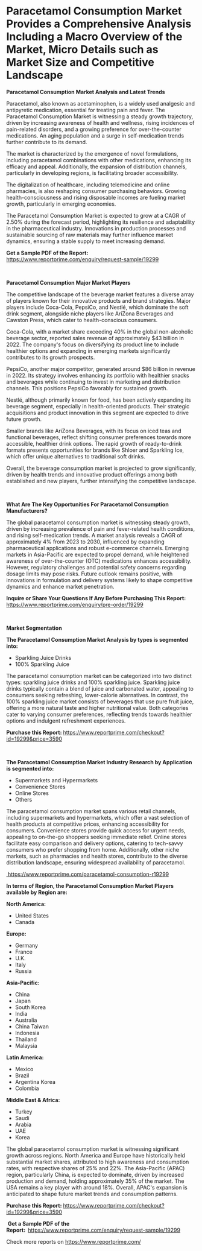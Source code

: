 <p><h1>Paracetamol Consumption Market Provides a Comprehensive Analysis Including a Macro Overview of the Market, Micro Details such as Market Size and Competitive Landscape</h1></p><p><strong>Paracetamol Consumption Market Analysis and Latest Trends</strong></p>
<p><p>Paracetamol, also known as acetaminophen, is a widely used analgesic and antipyretic medication, essential for treating pain and fever. The Paracetamol Consumption Market is witnessing a steady growth trajectory, driven by increasing awareness of health and wellness, rising incidences of pain-related disorders, and a growing preference for over-the-counter medications. An aging population and a surge in self-medication trends further contribute to its demand.</p><p>The market is characterized by the emergence of novel formulations, including paracetamol combinations with other medications, enhancing its efficacy and appeal. Additionally, the expansion of distribution channels, particularly in developing regions, is facilitating broader accessibility. </p><p>The digitalization of healthcare, including telemedicine and online pharmacies, is also reshaping consumer purchasing behaviors. Growing health-consciousness and rising disposable incomes are fueling market growth, particularly in emerging economies. </p><p>The Paracetamol Consumption Market is expected to grow at a CAGR of 2.50% during the forecast period, highlighting its resilience and adaptability in the pharmaceutical industry. Innovations in production processes and sustainable sourcing of raw materials may further influence market dynamics, ensuring a stable supply to meet increasing demand.</p></p>
<p><strong>Get a Sample PDF of the Report:&nbsp;</strong> <a href="https://www.reportprime.com/enquiry/request-sample/19299?utm_campaign=2633&utm_medium=2&utm_source=Github&utm_content=ia&utm_term=19032025&utm_id=paracetamol-consumption">https://www.reportprime.com/enquiry/request-sample/19299</a></p>
<p>&nbsp;</p>
<p><strong>Paracetamol Consumption Major Market Players</strong></p>
<p><p>The competitive landscape of the beverage market features a diverse array of players known for their innovative products and brand strategies. Major players include Coca-Cola, PepsiCo, and Nestlé, which dominate the soft drink segment, alongside niche players like AriZona Beverages and Cawston Press, which cater to health-conscious consumers.</p><p>Coca-Cola, with a market share exceeding 40% in the global non-alcoholic beverage sector, reported sales revenue of approximately $43 billion in 2022. The company's focus on diversifying its product line to include healthier options and expanding in emerging markets significantly contributes to its growth prospects.</p><p>PepsiCo, another major competitor, generated around $86 billion in revenue in 2022. Its strategy involves enhancing its portfolio with healthier snacks and beverages while continuing to invest in marketing and distribution channels. This positions PepsiCo favorably for sustained growth.</p><p>Nestlé, although primarily known for food, has been actively expanding its beverage segment, especially in health-oriented products. Their strategic acquisitions and product innovation in this segment are expected to drive future growth.</p><p>Smaller brands like AriZona Beverages, with its focus on iced teas and functional beverages, reflect shifting consumer preferences towards more accessible, healthier drink options. The rapid growth of ready-to-drink formats presents opportunities for brands like Shloer and Sparkling Ice, which offer unique alternatives to traditional soft drinks.</p><p>Overall, the beverage consumption market is projected to grow significantly, driven by health trends and innovative product offerings among both established and new players, further intensifying the competitive landscape.</p></p>
<p>&nbsp;</p>
<p><strong>What Are The Key Opportunities For Paracetamol Consumption Manufacturers?</strong></p>
<p><p>The global paracetamol consumption market is witnessing steady growth, driven by increasing prevalence of pain and fever-related health conditions, and rising self-medication trends. A market analysis reveals a CAGR of approximately 4% from 2023 to 2030, influenced by expanding pharmaceutical applications and robust e-commerce channels. Emerging markets in Asia-Pacific are expected to propel demand, while heightened awareness of over-the-counter (OTC) medications enhances accessibility. However, regulatory challenges and potential safety concerns regarding dosage limits may pose risks. Future outlook remains positive, with innovations in formulation and delivery systems likely to shape competitive dynamics and enhance market penetration.</p></p>
<p><strong>Inquire or Share Your Questions If Any Before Purchasing This Report:</strong> <a href="https://www.reportprime.com/enquiry/pre-order/19299?utm_campaign=2633&utm_medium=2&utm_source=Github&utm_content=ia&utm_term=19032025&utm_id=paracetamol-consumption">https://www.reportprime.com/enquiry/pre-order/19299</a></p>
<p>&nbsp;</p>
<p><strong>Market Segmentation</strong></p>
<p><strong>The Paracetamol Consumption Market Analysis by types is segmented into:</strong></p>
<p><ul><li>Sparkling Juice Drinks</li><li>100% Sparkling Juice</li></ul></p>
<p><p>The paracetamol consumption market can be categorized into two distinct types: sparkling juice drinks and 100% sparkling juice. Sparkling juice drinks typically contain a blend of juice and carbonated water, appealing to consumers seeking refreshing, lower-calorie alternatives. In contrast, the 100% sparkling juice market consists of beverages that use pure fruit juice, offering a more natural taste and higher nutritional value. Both categories cater to varying consumer preferences, reflecting trends towards healthier options and indulgent refreshment experiences.</p></p>
<p><strong>Purchase this Report:&nbsp;</strong><a href="https://www.reportprime.com/checkout?id=19299&price=3590&utm_campaign=2633&utm_medium=2&utm_source=Github&utm_content=ia&utm_term=19032025&utm_id=paracetamol-consumption">https://www.reportprime.com/checkout?id=19299&price=3590</a></p>
<p>&nbsp;</p>
<p><strong>The Paracetamol Consumption Market Industry Research by Application is segmented into:</strong></p>
<p><ul><li>Supermarkets and Hypermarkets</li><li>Convenience Stores</li><li>Online Stores</li><li>Others</li></ul></p>
<p><p>The paracetamol consumption market spans various retail channels, including supermarkets and hypermarkets, which offer a vast selection of health products at competitive prices, enhancing accessibility for consumers. Convenience stores provide quick access for urgent needs, appealing to on-the-go shoppers seeking immediate relief. Online stores facilitate easy comparison and delivery options, catering to tech-savvy consumers who prefer shopping from home. Additionally, other niche markets, such as pharmacies and health stores, contribute to the diverse distribution landscape, ensuring widespread availability of paracetamol.</p></p>
<p><a href="https://www.reportprime.com/paracetamol-consumption-r19299?utm_campaign=2633&utm_medium=2&utm_source=Github&utm_content=ia&utm_term=19032025&utm_id=paracetamol-consumption">&nbsp;https://www.reportprime.com/paracetamol-consumption-r19299</a></p>
<p><strong>In terms of Region, the Paracetamol Consumption Market Players available by Region are:</strong></p>
<p>
    <p> <strong> North America: </strong>
        <ul>
            <li>United States</li>
            <li>Canada</li>
        </ul>
        </p> 
    <p> <strong> Europe: </strong>
        <ul>
            <li>Germany</li>
            <li>France</li>
            <li>U.K.</li>
            <li>Italy</li>
            <li>Russia</li>
        </ul>
        </p> 
    <p> <strong> Asia-Pacific: </strong>
        <ul>
            <li>China</li>
            <li>Japan</li>
            <li>South Korea</li>
            <li>India</li>
            <li>Australia</li>
            <li>China Taiwan</li>
            <li>Indonesia</li>
            <li>Thailand</li>
            <li>Malaysia</li>
        </ul>
        </p> 
    <p> <strong> Latin America: </strong>
        <ul>
            <li>Mexico</li>
            <li>Brazil</li>
            <li>Argentina Korea</li>
            <li>Colombia</li>
        </ul>
        </p> 
    <p> <strong> Middle East & Africa: </strong>
        <ul>
            <li>Turkey</li>
            <li>Saudi</li>
            <li>Arabia</li>
            <li>UAE</li>
            <li>Korea</li>
        </ul>
    </p>
    </p>
<p><p>The global paracetamol consumption market is witnessing significant growth across regions. North America and Europe have historically held substantial market shares, attributed to high awareness and consumption rates, with respective shares of 25% and 22%. The Asia-Pacific (APAC) region, particularly China, is expected to dominate, driven by increased production and demand, holding approximately 35% of the market. The USA remains a key player with around 18%. Overall, APAC's expansion is anticipated to shape future market trends and consumption patterns.</p></p>
<p><strong>Purchase this Report: </strong><a href="https://www.reportprime.com/checkout?id=19299&price=3590&utm_campaign=2633&utm_medium=2&utm_source=Github&utm_content=ia&utm_term=19032025&utm_id=paracetamol-consumption">https://www.reportprime.com/checkout?id=19299&price=3590</a></p>
<p>&nbsp;<strong>Get a Sample PDF of the Report:&nbsp;&nbsp;</strong><a href="https://www.reportprime.com/enquiry/request-sample/19299?utm_campaign=2633&utm_medium=2&utm_source=Github&utm_content=ia&utm_term=19032025&utm_id=paracetamol-consumption">https://www.reportprime.com/enquiry/request-sample/19299</a></p>
<p><strong></strong></p>
<p>Check more reports on <a href="https://www.reportprime.com/?utm_campaign=2633&utm_medium=2&utm_source=Github&utm_content=ia&utm_term=19032025&utm_id=paracetamol-consumption">https://www.reportprime.com/</a></p>